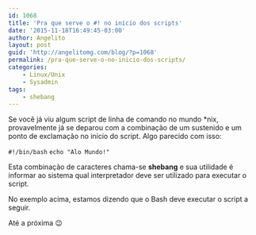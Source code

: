 ```yaml
---
id: 1068
title: 'Pra que serve o #! no início dos scripts'
date: '2015-11-18T16:49:45-03:00'
author: Angelito
layout: post
guid: 'http://angelitomg.com/blog/?p=1068'
permalink: /pra-que-serve-o-no-inicio-dos-scripts/
categories:
    - Linux/Unix
    - Sysadmin
tags:
    - shebang
---
```


Se você já viu algum script de linha de comando no mundo \*nix, provavelmente já se deparou com a combinação de um sustenido e um ponto de exclamação no início do script. Algo parecido com isso:

`#!/bin/bash`
`echo "Alo Mundo!"`

Esta combinação de caracteres chama-se **shebang** e sua utilidade é informar ao sistema qual interpretador deve ser utilizado para executar o script.

No exemplo acima, estamos dizendo que o Bash deve executar o script a seguir.

Até a próxima 😉